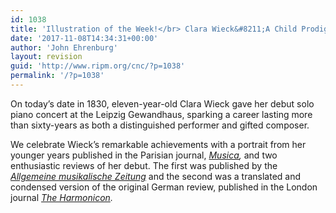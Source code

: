 ```yaml
---
id: 1038
title: 'Illustration of the Week!</br> Clara Wieck&#8211;A Child Prodigy'
date: '2017-11-08T14:34:31+00:00'
author: 'John Ehrenburg'
layout: revision
guid: 'http://www.ripm.org/cnc/?p=1038'
permalink: '/?p=1038'
---
```


On today’s date in 1830, eleven-year-old Clara Wieck gave her debut solo piano concert at the Leipzig Gewandhaus, sparking a career lasting more than sixty-years as both a distinguished performer and gifted composer.

We celebrate Wieck’s remarkable achievements with a portrait from her younger years published in the Parisian journal, [*Musica*](http://ripm.org/index.php?page=JournalInfo&ABB=MIA)*,* and two enthusiastic reviews of her debut. The first was published by the [*Allgemeine musikalische Zeitung*](http://ripm.org/index.php?page=JournalInfo&ABB=ALZ) and the second was a translated and condensed version of the original German review, published in the London journal [*The Harmonicon*](http://ripm.org/index.php?page=JournalInfo&ABB=HAR)*.*